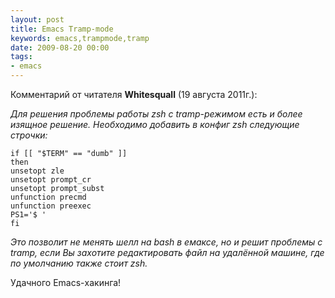 ```yaml
---
layout: post
title: Emacs Tramp-mode
keywords: emacs,trampmode,tramp
date: 2009-08-20 00:00
tags:
- emacs
---
```


Комментарий от читателя **Whitesquall** (19 августа 2011г.):

*Для решения проблемы работы zsh с tramp-режимом есть и более изящное решение.
Необходимо добавить в конфиг zsh следующие строчки:*

    if [[ "$TERM" == "dumb" ]]
    then
    unsetopt zle
    unsetopt prompt_cr
    unsetopt prompt_subst
    unfunction precmd
    unfunction preexec
    PS1='$ '
    fi

*Это позволит не менять шелл на bash в емаксе, но и решит проблемы с tramp, если Вы
захотите редактировать файл на удалённой машине, где по умолчанию также стоит zsh.*

Удачного Emacs-хакинга!
